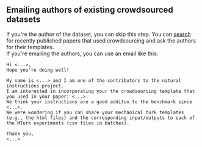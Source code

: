 ## Emailing authors of existing crowdsourced datasets 

If you're the author of the dataset, you can skip this step.
You can [search](https://www.google.com/search?q=mechanical+turk+site:https://www.aclweb.org/anthology/&rlz=1C5CHFA_enUS865US865&sxsrf=ALeKk03WhDB5Er1VDn8xkZkQ19xnwCRUdg:1612731653696&source=lnt&tbs=qdr:y&sa=X&ved=2ahUKEwi6lNjK1djuAhXiJTQIHZpFBHYQpwV6BAgVECQ&biw=1929&bih=1018) for recently published papers that used crowdsourcing and ask the authors for their templates.  
If you're emailing the authors, you can use an email like this:
```
Hi <...>,
Hope you're doing well! 

My name is <...> and I am one of the contributors to the natural instructions project.  
I am interested in incorporating your the crowdsourcing template that you used in your paper: <...>. 
We think your instructions are a good additon to the benchmark since <...>.  
We were wondering if you can share your mechanical turk templates (e.g., the html files) and the corresponding input/outputs to each of the MTurk experiments (csv files in batches).
 
Thank you, 
<...>
```
